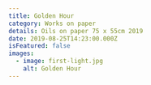 ```yaml
---
title: Golden Hour
category: Works on paper
details: Oils on paper 75 x 55cm 2019
date: 2019-08-25T14:23:00.000Z
isFeatured: false
images:
  - image: first-light.jpg
    alt: Golden Hour
---
```

